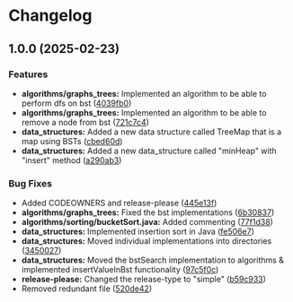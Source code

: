 # Changelog

## 1.0.0 (2025-02-23)


### Features

* **algorithms/graphs_trees:** Implemented an algorithm to be able to perform dfs on bst ([4039fb0](https://github.com/shreshth12/software_engineering_concepts/commit/4039fb0be28835f4e0e5a6d7645094e8d865e88d))
* **algorithms/graphs_trees:** Implemented an algorithm to be able to remove a node from bst ([721c7c4](https://github.com/shreshth12/software_engineering_concepts/commit/721c7c40be0f48b2e521aadd88e53fcf47ad84e0))
* **data_structures:** Added a new data structure called TreeMap that is a map using BSTs ([cbed60d](https://github.com/shreshth12/software_engineering_concepts/commit/cbed60d8dc5f26d1cad99a83ef3c404133a3bc3d))
* **data_structures:** Added a new data_structure called "minHeap" with "insert" method ([a290ab3](https://github.com/shreshth12/software_engineering_concepts/commit/a290ab349c24caa54039f26a3f736d1e25c7bc0c))


### Bug Fixes

* Added CODEOWNERS and release-please ([445e13f](https://github.com/shreshth12/software_engineering_concepts/commit/445e13f9dc96989a27c5585e962c0bd40abe2457))
* **algorithms/graphs_trees:** Fixed the bst implementations ([6b30837](https://github.com/shreshth12/software_engineering_concepts/commit/6b30837dd8337da6494cfb6946f804ad8fd2a2d0))
* **algorithms/sorting/bucketSort.java:** Added commenting ([77f1d38](https://github.com/shreshth12/software_engineering_concepts/commit/77f1d38a5dd765b97db9b6bfd21819bc1917bb2b))
* **data_structures:** Implemented insertion sort in Java ([fe506e7](https://github.com/shreshth12/software_engineering_concepts/commit/fe506e72ba91061b77cd19ff23d9679a327526ae))
* **data_structures:** Moved individual implementations into directories ([3450027](https://github.com/shreshth12/software_engineering_concepts/commit/3450027663fb7816db8a9c3ce1621eca131c3eab))
* **data_structures:** Moved the bstSearch implementation to algorithms & implemented insertValueInBst functionality ([97c5f0c](https://github.com/shreshth12/software_engineering_concepts/commit/97c5f0c2dc5f44d1ac0567fc581672087d934b56))
* **release-please:** Changed the release-type to "simple" ([b59c933](https://github.com/shreshth12/software_engineering_concepts/commit/b59c93335d4a0c71fa6c803b6689ef77ecd83ecf))
* Removed redundant file ([520de42](https://github.com/shreshth12/software_engineering_concepts/commit/520de42d383aeffe42a8972f86418f35e55f28b4))
